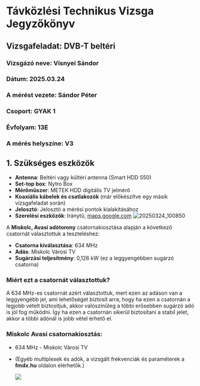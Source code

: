# Távközlési Technikus Vizsga Jegyzőkönyv

## Vizsgafeladat: DVB-T beltéri

### Vizsgázó neve: Visnyei Sándor
### Dátum: 2025.03.24
### A mérést vezete: Sándor Péter
### Csoport: GYAK 1
### Évfolyam: 13E
### A mérés helyszíne: V3

## 1. Szükséges eszközök

- **Antenna**: Beltéri vagy kültéri antenna (Smart HDD 550)
- **Set-top box**: Nytro Box
- **Mérőműszer**: METEK HDD digitális TV jelmérő
- **Koaxiális kábelek és csatlakozók** (már előkészítve egy másik vizsgafeladat során)
- **Jelosztó**: Jelosztó a mérési pontok kialakításához
- **Szerelési eszközök**: Iránytű, [maps.google.com](https://maps.google.com)
![20250324_100850](https://github.com/user-attachments/assets/afb1290d-6234-41e3-83c6-bc33d5a56b9f)

A **Miskolc, Avasi adótorony** csatornakiosztása alapján a következő csatornát választottuk a teszteléshez:

- **Csatorna kiválasztása**: 634 MHz
- **Adás**: Miskolc Városi TV
- **Sugárzási teljesítmény**: 0,126 kW (ez a leggyengébben sugárzó csatorna)

### Miért ezt a csatornát választottuk?

A 634 MHz-es csatornát azért választottuk, mert ezen az adáson van a leggyengébb jel, ami lehetőséget biztosít arra, hogy ha ezen a csatornán a legjobb vételt biztosítjuk, akkor valószínűleg a többi erősebben sugárzó adó is jól fog működni. Így ha ezen a csatornán sikerül biztosítani a stabil jelet, akkor a többi adónál is jobb vétel érhető el.

### Miskolc Avasi csatornakiosztás:

- 634 MHz - Miskolc Városi TV
- (Egyéb multiplexek és adók, a vizsgált frekvenciák és paraméterek a **fmdx.hu** oldalon elérhetők.)

   <img src="https://sancy1021.github.io/Tavkozles/DVB-T belteri/Képernyőkép 2025-03-24 103510.png"/>


